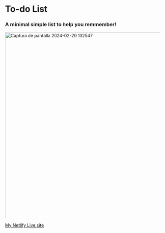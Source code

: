 <h1>To-do List</h1>
<h3>A minimal simple list to help you remmember!</h3>

<img width="605" alt="Captura de pantalla 2024-02-20 132547" src="https://github.com/LexTarasov/Learning-JavaScript/assets/151085916/7f443bc8-ab0f-4d9b-b793-855bfb08e395">

[My Netlify Live site](https://radiant-dodol-b6c4ac.netlify.app/)
